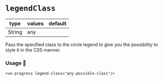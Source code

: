 # `legendClass`

| type   | values | default |
|--------|--------|---------|
| String | any    |         |

Pass the specified class to the circle legend to give you the possibility to style it in the CSS manner.

### Usage 📜

```vue
<ve-progress legend-class="any-possible-class"/>
```
